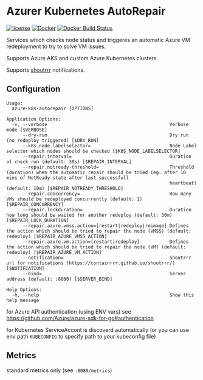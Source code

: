 Azurer Kubernetes AutoRepair
============================

[![license](https://img.shields.io/github/license/webdevops/azure-k8s-autorepair.svg)](https://github.com/webdevops/azure-k8s-autorepair/blob/master/LICENSE)
[![Docker](https://img.shields.io/badge/docker-webdevops%2Fazure--k8s--autorepair-blue.svg?longCache=true&style=flat&logo=docker)](https://hub.docker.com/r/webdevops/azure-k8s-autorepair/)
[![Docker Build Status](https://img.shields.io/docker/cloud/build/webdevops/azure-k8s-autorepair)](https://hub.docker.com/r/webdevops/azure-k8s-autorepair/)

Services which checks node status and triggeres an automatic Azure VM redeployment to try to solve VM issues.

Supports Azure AKS and custom Azure Kubernetes clusters.

Supports [shoutrrr](https://containrrr.github.io/shoutrrr/) notifications.

Configuration
-------------

```
Usage:
  azure-k8s-autorepair [OPTIONS]

Application Options:
  -v, --verbose                                             Verbose mode [$VERBOSE]
      --dry-run                                             Dry run (no redeploy triggered) [$DRY_RUN]
      --k8s.node.labelselector=                             Node Label selector which nodes should be checked [$K8S_NODE_LABELSELECTOR]
      --repair.interval=                                    Duration of check run (default: 30s) [$REPAIR_INTERVAL]
      --repair.notready-threshold=                          Threshold (duration) when the automatic repair should be tried (eg. after 10 mins of NotReady state after last successfull
                                                            heartbeat) (default: 10m) [$REPAIR_NOTREADY_THRESHOLD]
      --repair.concurrency=                                 How many VMs should be redeployed concurrently (default: 1) [$REPAIR_CONCURRENCY]
      --repair.lockduration=                                Duration how long should be waited for another redeploy (default: 30m) [$REPAIR_LOCK_DURATION]
      --repair.azure.vmss.action=[restart|redeploy|reimage] Defines the action which should be tried to repair the node (VMSS) (default: redeploy) [$REPAIR_AZURE_VMSS_ACTION]
      --repair.azure.vm.action=[restart|redeploy]           Defines the action which should be tried to repair the node (VM) (default: redeploy) [$REPAIR_AZURE_VM_ACTION]
      --notification=                                       Shoutrrr url for notifications (https://containrrr.github.io/shoutrrr/) [$NOTIFCATION]
      --bind=                                               Server address (default: :8080) [$SERVER_BIND]

Help Options:
  -h, --help                                                Show this help message

```

for Azure API authentication (using ENV vars) see https://github.com/Azure/azure-sdk-for-go#authentication

for Kubernetes ServiceAccont is discoverd automatically (or you can use env path `KUBECONFIG` to specify path to your kubeconfig file)

Metrics
-------

standard metrics only (see `:8080/metrics`)
